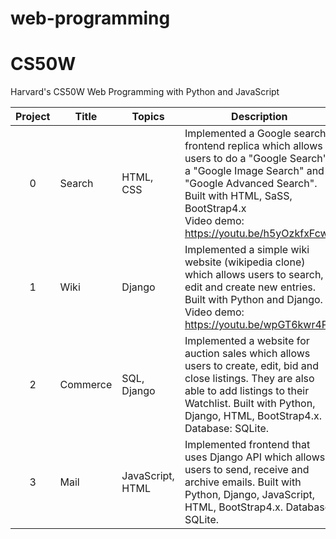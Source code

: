 # web-programming

# CS50W 
Harvard's CS50W Web Programming with Python and JavaScript

Project | Title | Topics | Description
:--:|--|--|--
0 | Search | HTML, CSS | Implemented a Google search frontend replica which allows users to do a "Google Search", a "Google Image Search" and a "Google Advanced Search". Built with HTML, SaSS, BootStrap4.x <br> Video demo: https://youtu.be/h5yOzkfxFcw
1 | Wiki | Django | Implemented a simple wiki website (wikipedia clone) which allows users to search, edit and create new entries. Built with Python and Django. <br> Video demo: https://youtu.be/wpGT6kwr4PE 
2 | Commerce | SQL, Django | Implemented a website for auction sales which allows users to create, edit, bid and close listings. They are also able to add listings to their Watchlist. Built with Python, Django, HTML, BootStrap4.x. Database: SQLite. <br> 
3 | Mail | JavaScript, HTML | Implemented frontend that uses Django API which allows users to send, receive and archive emails. Built with Python, Django, JavaScript, HTML, BootStrap4.x. Database: SQLite. <br> 
